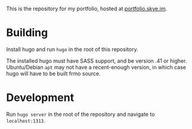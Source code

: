 This is the repository for my portfolio, hosted at [portfolio.skye.im](https://portfolio.skye.im).

# Building

Install hugo and run `hugo` in the root of this repository.

The installed hugo must have SASS support, and be version .41 or higher. Ubuntu/Debian `apt` may not have a recent-enough version, in which case hugo will have to be built frmo source.

# Development

Run `hugo server` in the root of the repository and navigate to `localhost:1313`.

